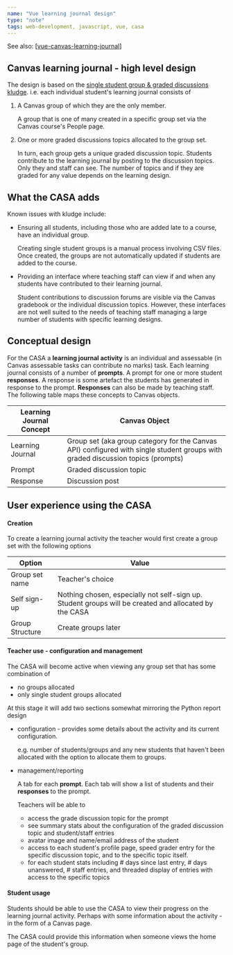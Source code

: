 ```yaml
---
name: "Vue learning journal design"
type: "note"
tags: web-development, javascript, vue, casa
---
```


See also: [[vue-canvas-learning-journal]]

## Canvas learning journal - high level design

The design is based on the [single student group & graded discussions kludge](https://djplaner.github.io/memex/sense/CASA/CASA/canvas-learning-journal/#implementing-private-journals-in-canvas). i.e. each individual student's learning journal consists of

1. A Canvas group of which they are the only member.

    A group that is one of many created in a specific group set via the Canvas course's People page. 

2. One or more graded discussions topics allocated to the group set.

    In turn, each group gets a unique graded discussion topic. Students contribute to the learning journal by posting to the discussion topics. Only they and staff can see. The number of topics and if they are graded for any value depends on the learning design.

## What the CASA adds

Known issues with kludge include: 

- Ensuring all students, including those who are added late to a course, have an individual group. 

    Creating single student groups is a manual process involving CSV files. Once created, the groups are not automatically updated if students are added to the course.

- Providing an interface where teaching staff can view if and when any students have contributed to their learning journal.

    Student contributions to discussion forums are visible via the Canvas gradebook or the individual discussion topics. However, these interfaces are not well suited to the needs of teaching staff managing a large number of students with specific learning designs.

## Conceptual design

For the CASA a **learning journal activity** is an individual and assessable (in Canvas assessable tasks can contribute no marks) task. Each learning journal consists of a number of **prompts**. A prompt for one or more student **responses**. A response is some artefact the students has generated in response to the prompt. **Responses** can also be made by teaching staff. The following table maps these concepts to Canvas objects.

| Learning Journal Concept | Canvas Object |
| --- | --- |
| Learning Journal | Group set (aka group category for the Canvas API) configured with single student groups with graded discussion topics (prompts) |
| Prompt | Graded discussion topic |
| Response | Discussion post |

## User experience using the CASA

#### Creation 

To create a learning journal activity the teacher would first create a group set with the following options

| Option | Value |
| --- | --- |
| Group set name | Teacher's choice |
| Self sign-up | Nothing chosen, especially not self-sign up. Student groups will be created and allocated by the CASA |
| Group Structure | Create groups later |

#### Teacher use - configuration and management

The CASA will become active when viewing any group set that has some combination of 

- no groups allocated
- only single student groups allocated

At this stage it will add two sections somewhat mirroring the Python report design

- configuration - provides some details about the activity and its current configuration. 

    e.g. number of students/groups and any new students that haven't been allocated with the option to allocate them to groups.

- management/reporting

    A tab for each **prompt**. Each tab will show a list of students and their **responses** to the prompt.

    Teachers will be able to 

    - access the grade discussion topic for the prompt
    - see summary stats about the configuration of the graded discussion topic and student/staff entries 
    - avatar image and name/email address of the student
    - access to each student's profile page, speed grader entry for the specific discussion topic, and to the specific topic itself.
    - for each student stats including # days since last entry, # days unanswered, # staff entries, and threaded display of entries with access to the specific topics

#### Student usage

Students should be able to use the CASA to view their progress on the learning journal activity. Perhaps with some information about the activity - in the form of a Canvas page.

The CASA could provide this information when someone views the home page of the student's group. 


[//begin]: # "Autogenerated link references for markdown compatibility"
[vue-canvas-learning-journal]: vue-canvas-learning-journal "vue-canvas-learning-journal"
[//end]: # "Autogenerated link references"